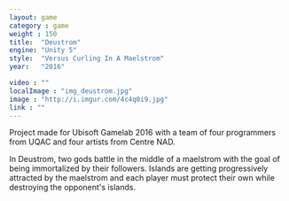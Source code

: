 ```yaml
---
layout: game
category : game
weight : 150
title:  "Deustrom"
engine: "Unity 5"
style:  "Versus Curling In A Maelstrom"
year:   "2016"

video : ""
localImage : "img_deustrom.jpg"
image : "http://i.imgur.com/4c4q0i9.jpg"
link : ""
---
```

Project made for Ubisoft Gamelab 2016 with a team of four programmers from UQAC and four artists from Centre NAD. 

In Deustrom, two gods battle in the middle of a maelstrom with the goal of being immortalized by their followers. Islands are getting progressively attracted by the maelstrom and each player must protect their own while destroying the opponent's islands.